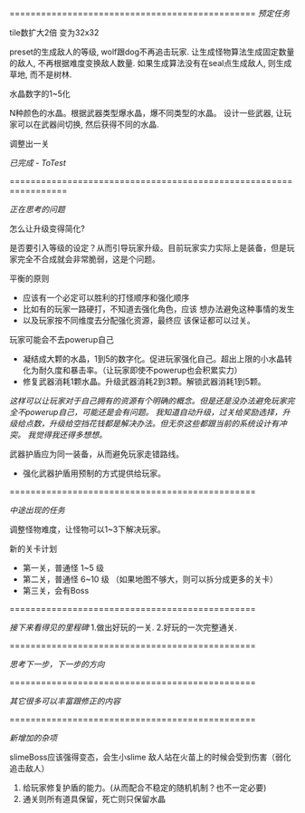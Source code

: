 

===============================================
*预定任务*

tile数扩大2倍 变为32x32

preset的生成敌人的等级, wolf跟dog不再追击玩家. 
让生成怪物算法生成固定数量的敌人, 不再根据难度变换敌人数量.
如果生成算法没有在seal点生成敌人, 则生成草地, 而不是树林.

水晶数字的1~5化

N种颜色的水晶。根据武器类型爆水晶，爆不同类型的水晶。
设计一些武器, 让玩家可以在武器间切换, 然后获得不同的水晶.

调整出一关

*已完成 - ToTest*

=================================================================

*正在思考的问题*

怎么让升级变得简化?

是否要引入等级的设定？从而引导玩家升级。目前玩家实力实际上是装备，但是玩家完全不合成就会非常脆弱，这是个问题。

平衡的原则
- 应该有一个必定可以胜利的打怪顺序和强化顺序
- 比如有的玩家一路硬打，不知道去强化角色，应该 想办法避免这种事情的发生
- 以及玩家按不同维度去分配强化资源，最终应 该保证都可以过关。 

玩家可能会不去powerup自己
  * 凝结成大颗的水晶，1到5的数字化。促进玩家强化自己。超出上限的小水晶转化为耐久度和暴击率。（让玩家即使不powerup也会积累实力）
  * 修复武器消耗1颗水晶。升级武器消耗2到3颗。解锁武器消耗1到5颗。 

  *这样可以让玩家对于自己拥有的资源有个明确的概念。但是还是没办法避免玩家完全不powerup自己，可能还是会有问题。*
  *我知道自动升级，过关给奖励选择，升级给点数，升级给空挡花钱都是解决办法。但无奈这些都跟当前的系统设计有冲突。 我觉得我还得多想想。*

武器护盾应为同一装备，从而避免玩家走错路线。
  * 强化武器护盾用预制的方式提供给玩家。

===============================================

*中途出现的任务*


调整怪物难度，让怪物可以1~3下解决玩家。

新的关卡计划
- 第一关，普通怪 1~5 级
- 第二关，普通怪 6~10 级 （如果地图不够大，则可以拆分成更多的关卡）
- 第三关，会有Boss

===============================================

*接下来看得见的里程碑*
1.做出好玩的一关.
2.好玩的一次完整通关.

===============================================

*思考下一步，下一步的方向*

===============================================

*其它很多可以丰富跟修正的内容*

===============================================

*新增加的杂项*

slimeBoss应该强得变态，会生小slime
敌人站在火苗上的时候会受到伤害（弱化追击敌人）
 1. 给玩家修复护盾的能力。(从而配合不稳定的随机机制？也不一定必要)
 2. 通关则所有道具保留，死亡则只保留水晶